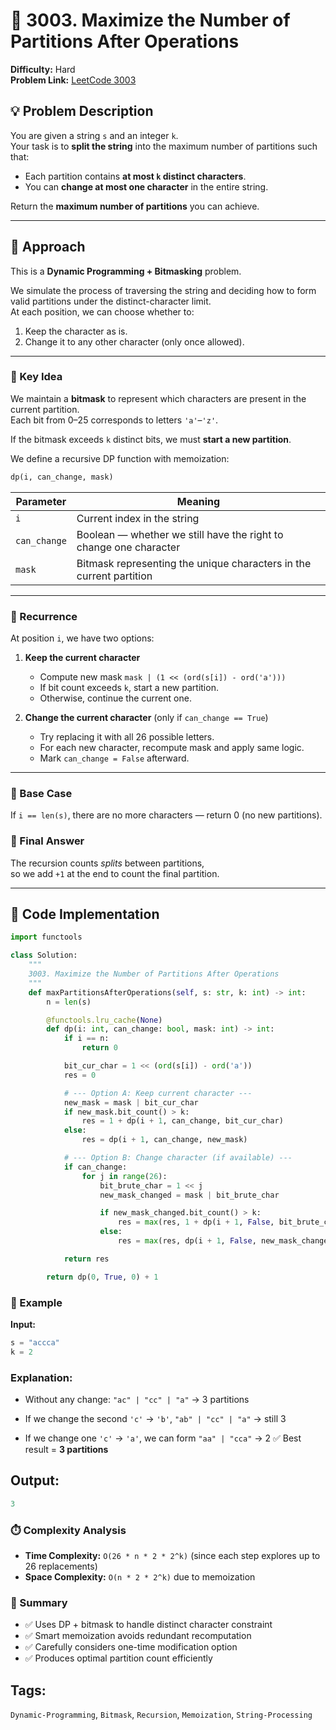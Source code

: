 # 🧩 3003. Maximize the Number of Partitions After Operations

**Difficulty:** Hard  
**Problem Link:** [LeetCode 3003](https://leetcode.com/problems/maximize-the-number-of-partitions-after-operations/description/)


## 💡 Problem Description
You are given a string `s` and an integer `k`.  
Your task is to **split the string** into the maximum number of partitions such that:
- Each partition contains **at most `k` distinct characters**.
- You can **change at most one character** in the entire string.

Return the **maximum number of partitions** you can achieve.

---

## 🧠 Approach

This is a **Dynamic Programming + Bitmasking** problem.

We simulate the process of traversing the string and deciding how to form valid partitions under the distinct-character limit.  
At each position, we can choose whether to:
1. Keep the character as is.
2. Change it to any other character (only once allowed).

---

### 🔹 Key Idea
We maintain a **bitmask** to represent which characters are present in the current partition.  
Each bit from 0–25 corresponds to letters `'a'`–`'z'`.

If the bitmask exceeds `k` distinct bits, we must **start a new partition**.

We define a recursive DP function with memoization:

```python
dp(i, can_change, mask)
```

| Parameter | Meaning |
|------------|----------|
| `i` | Current index in the string |
| `can_change` | Boolean — whether we still have the right to change one character |
| `mask` | Bitmask representing the unique characters in the current partition |

---

### 🔹 Recurrence

At position `i`, we have two options:

1. **Keep the current character**  
   - Compute new mask `mask | (1 << (ord(s[i]) - ord('a')))`
   - If bit count exceeds `k`, start a new partition.
   - Otherwise, continue the current one.

2. **Change the current character** (only if `can_change == True`)  
   - Try replacing it with all 26 possible letters.
   - For each new character, recompute mask and apply same logic.
   - Mark `can_change = False` afterward.

---

### 🔹 Base Case
If `i == len(s)`, there are no more characters — return 0 (no new partitions).

### 🔹 Final Answer
The recursion counts *splits* between partitions,  
so we add `+1` at the end to count the final partition.

---

## 🧩 Code Implementation

```python
import functools

class Solution:
    """
    3003. Maximize the Number of Partitions After Operations
    """
    def maxPartitionsAfterOperations(self, s: str, k: int) -> int:
        n = len(s)

        @functools.lru_cache(None)
        def dp(i: int, can_change: bool, mask: int) -> int:
            if i == n:
                return 0

            bit_cur_char = 1 << (ord(s[i]) - ord('a'))
            res = 0

            # --- Option A: Keep current character ---
            new_mask = mask | bit_cur_char
            if new_mask.bit_count() > k:
                res = 1 + dp(i + 1, can_change, bit_cur_char)
            else:
                res = dp(i + 1, can_change, new_mask)

            # --- Option B: Change character (if available) ---
            if can_change:
                for j in range(26):
                    bit_brute_char = 1 << j
                    new_mask_changed = mask | bit_brute_char

                    if new_mask_changed.bit_count() > k:
                        res = max(res, 1 + dp(i + 1, False, bit_brute_char))
                    else:
                        res = max(res, dp(i + 1, False, new_mask_changed))

            return res

        return dp(0, True, 0) + 1
```

### 🧪 Example
**Input:**
```python
s = "accca"
k = 2
```

### Explanation:

- Without any change: `"ac" | "cc" | "a"` → 3 partitions

- If we change the second `'c'` → `'b'`, `"ab" | "cc" | "a"` → still 3

- If we change one `'c'` → `'a'`, we can form `"aa" | "cca"` → 2
✅ Best result = **3 partitions**

## Output:
```python
3
```

### ⏱️ Complexity Analysis

- **Time Complexity:**	`O(26 * n * 2 * 2^k)` (since each step explores up to 26 replacements)
- **Space Complexity:**	`O(n * 2 * 2^k)` due to memoization

### 🏁 Summary

- ✅ Uses DP + bitmask to handle distinct character constraint
- ✅ Smart memoization avoids redundant recomputation
- ✅ Carefully considers one-time modification option
- ✅ Produces optimal partition count efficiently

## Tags: 
`Dynamic-Programming`, `Bitmask`, `Recursion`, `Memoization`, `String-Processing`